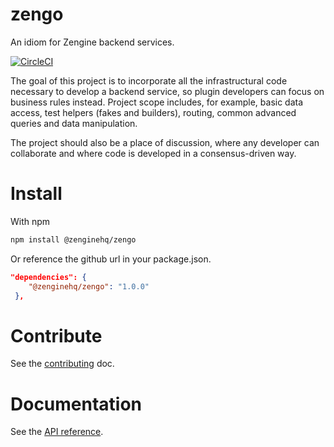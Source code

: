# zengo
An idiom for Zengine backend services.

[![CircleCI](https://circleci.com/gh/evert0n/zengo.svg?style=svg&circle-token=0938859179484143e684561562ef1932487c0b51)](https://circleci.com/gh/evert0n/zengo)

The goal of this project is to incorporate all the infrastructural code necessary to develop a backend service, so plugin developers can focus on business rules instead. Project scope includes, for example, basic data access, test helpers (fakes and builders), routing, common advanced queries and data manipulation.

The project should also be a place of discussion, where any developer can collaborate and where code is developed in a consensus-driven way.

# Install

With npm
```bash
npm install @zenginehq/zengo
```

Or reference the github url in your package.json.
```json
"dependencies": {
    "@zenginehq/zengo": "1.0.0"
 },
```

# Contribute

See the [contributing](docs/contributing.md) doc.

# Documentation

See the [API reference](http://wizehive.github.io/zengo/).
